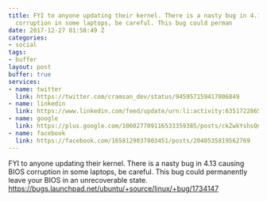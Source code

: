 ```yaml
---
title: FYI to anyone updating their kernel. There is a nasty bug in 4.13 causing BIOS
  corruption in some laptops, be careful. This bug could perman
date: 2017-12-27 01:58:49 Z
categories:
- social
tags:
- buffer
layout: post
buffer: true
services:
- name: twitter
  link: https://twitter.com/cramsan_dev/status/945957159417806849
- name: linkedin
  link: https://www.linkedin.com/feed/update/urn:li:activity:6351722865015943168
- name: google
  link: https://plus.google.com/106027709116533359385/posts/ckZwkYshsQn
- name: facebook
  link: https://facebook.com/1658129037803451/posts/2040535819562769
---
```


FYI to anyone updating their kernel. There is a nasty bug in 4.13 causing BIOS corruption in some laptops, be careful. This bug could permanently leave your BIOS in an unrecoverable state. <a class="url" href="https://bugs.launchpad.net/ubuntu/+source/linux/+bug/1734147" rel="external nofollow" target="_blank">https://bugs.launchpad.net/ubuntu/+source/linux/+bug/1734147</a>
